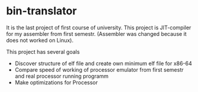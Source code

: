 # bin-translator

It is the last project of first course of university. This project is JIT-compiler for my assembler from first semestr. (Assembler was changed because it does not worked on Linux).

This project has several goals
- Discover structure of elf file and create own minimum elf file for x86-64 
- Compare speed of working of processor emulator from first semestr and real processor running programm
- Make optimizations for Processor
